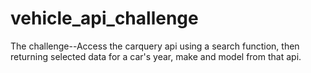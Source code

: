 # vehicle_api_challenge

The challenge--Access the carquery api using  a search function, then returning selected data for a car's year, make and model
from that api.
